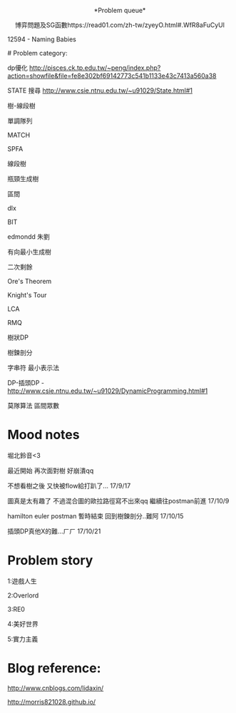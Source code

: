 <p align="center"> *Problem queue* </p>
<p align="center"> 
   博弈問題及SG函數https://read01.com/zh-tw/zyeyO.html#.WfR8aFuCyUl

  12594 - Naming Babies
</p>
  # Problem category:

  dp優化 http://pisces.ck.tp.edu.tw/~peng/index.php?action=showfile&file=fe8e302bf69142773c541b1133e43c7413a560a38

  STATE 搜尋  http://www.csie.ntnu.edu.tw/~u91029/State.html#1 

  樹-線段樹

  單調隊列 

  MATCH

  SPFA

  線段樹

  瓶頸生成樹

  區間

  dlx

  BIT

  edmondd 朱劉 

  有向最小生成樹

  二次剩餘

  Ore's Theorem

  Knight's Tour

  LCA

  RMQ

  樹狀DP

  樹鍊剖分

  字串符 最小表示法

  DP-插頭DP -http://www.csie.ntnu.edu.tw/~u91029/DynamicProgramming.html#1

  莫隊算法 區間眾數

  # Mood notes
  堀北鈴音<3 

  最近開始
  再次面對樹
  好崩潰qq

  不想看樹之後
  又快被flow給打趴了...
  17/9/17

  圖真是太有趣了
  不過混合圖的歐拉路徑寫不出來qq
  繼續往postman前進
  17/10/9

  hamilton euler postman 暫時結束
  回到樹鍊剖分..難阿
  17/10/15

  插頭DP真他X的難...ㄏㄏ
  17/10/21

  # Problem story

  1:遊戲人生

  2:Overlord

  3:RE0

  4:美好世界

  5:實力主義

  # Blog reference:

  http://www.cnblogs.com/lidaxin/

  http://morris821028.github.io/
</p>
